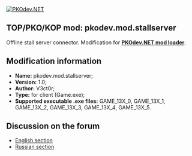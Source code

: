 [![PKOdev.NET](https://pkodev.net/uploads/monthly_2022_02/logo-background.png.d7a190633d23e60fbfdfb9340726ba82.png "PKOdev.NET")](http://pkodev.net "PKOdev.NET")
## TOP/PKO/KOP mod: pkodev.mod.stallserver
Offline stall server connector. Modification for **[PKOdev.NET mod loader](https://pkodev.net/topic/5757-mod-loading-system-for-server-and-client-pkodevnet-mod-loader/)**.

## Modification information

- **Name:** pkodev.mod.stallserver;
- **Version:** 1.0;
- **Author:** V3ct0r;
- **Type:** for client (Game.exe);
- **Supported executable .exe files:** GAME_13X_0, GAME_13X_1, GAME_13X_2, GAME_13X_3, GAME_13X_4, GAME_13X_5.

## Discussion on the forum

- [English section](https://pkodev.net/topic/5758-connecting-gameexe-to-stall-server-offline-stalls-server-connector/)
- [Russian section](https://pkodev.net/topic/5751-%D0%BF%D0%BE%D0%B4%D0%BA%D0%BB%D1%8E%D1%87%D0%B5%D0%BD%D0%B8%D0%B5-gameexe-%D0%BA-stall-server-%D1%81%D0%B5%D1%80%D0%B2%D0%B5%D1%80-%D0%BE%D1%84%D1%84%D0%BB%D0%B0%D0%B9%D0%BD-%D0%BB%D0%B0%D1%80%D1%8C%D0%BA%D0%BE%D0%B2/)

